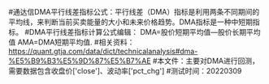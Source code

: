 #通达信DMA平行线差指标公式：平行线差（DMA）指标是利用两条不同期间的平均线，来判断当前买卖能量的大小和未来价格趋势。DMA指标是一种中短期指标。
#DMA平行线差指标计算公式编辑： DMA=股价短期平均值—股价长期平均值 AMA=DMA短期平均值.
#相关资料：https://quant.gtja.com/data/dict/technicalanalysis#dma-%E5%B9%B3%E5%9D%87%E5%B7%AE
#本文件：主要对DMA进行回测，需要数据包含收盘价['close']、波动率['pct_chg']
#测试时间：20220309

